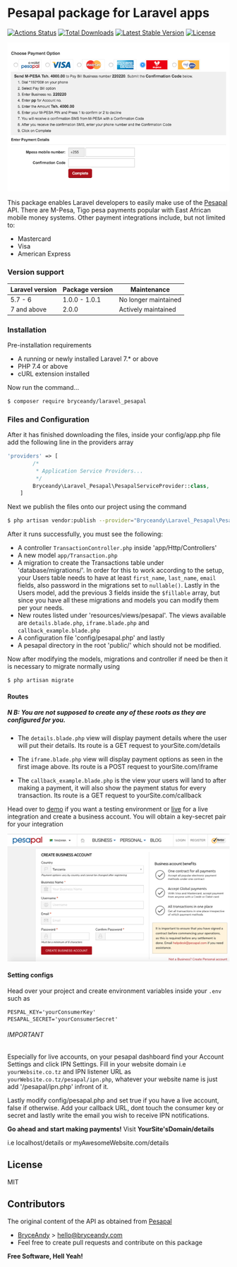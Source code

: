 # Pesapal package for Laravel apps  

[![Actions Status](https://github.com/bryceandy/laravel_pesapal/workflows/Tests/badge.svg)](https://github.com/bryceandy/laravel_pesapal/actions) 
<a href="https://packagist.org/packages/bryceandy/laravel_pesapal"><img src="https://poser.pugx.org/bryceandy/laravel_pesapal/d/total.svg" alt="Total Downloads"></a>
<a href="https://packagist.org/packages/bryceandy/laravel_pesapal"><img src="https://poser.pugx.org/bryceandy/laravel_pesapal/v/stable.svg" alt="Latest Stable Version"></a>
<a href="https://packagist.org/packages/bryceandy/laravel_pesapal"><img src="https://poser.pugx.org/bryceandy/laravel_pesapal/license.svg" alt="License"></a>  

![Pesapal iFrame](images/iFrame.png)  

This package enables Laravel developers to easily make use of the [Pesapal](https://www.pesapal.com) API. There are M-Pesa, Tigo pesa payments popular with East African mobile money systems. Other payment integrations include, but not limited to: 

  - Mastercard
  - Visa
  - American Express

### Version support  

| Laravel version | Package version | Maintenance |
| --- | --- | --- |
| 5.7 - 6 | 1.0.0 - 1.0.1 | No longer maintained |
| 7 and above | 2.0.0 | Actively maintained |

### Installation

Pre-installation requirements

  - A running  or newly installed Laravel 7.* or above
  - PHP 7.4 or above
  - cURL extension installed

Now run the command...

```sh
$ composer require bryceandy/laravel_pesapal
```

### Files and Configuration

After it has finished downloading the files, inside your config/app.php file add the following line in the providers array

```php
'providers' => [
        /*
         * Application Service Providers...
         */
        Bryceandy\Laravel_Pesapal\PesapalServiceProvider::class,
    ]
```

Next we publish the files onto our project using the command

```sh
$ php artisan vendor:publish --provider="Bryceandy\Laravel_Pesapal\PesapalServiceProvider"
```

After it runs successfully, you must see the following:

  - A controller ```TransactionController.php``` inside 'app/Http/Controllers'
  - A new model ```app/Transaction.php```
  - A migration to create the Transactions table under 'database/migrations/'. In order for this to work according to the setup, your Users table needs to have at least ```first_name```, ```last_name```, ```email``` fields, also password in the migrations set to ```nullable()```. Lastly in the Users model, add the previous 3 fields inside the ```$fillable``` array, but since you have all these migrations and models you can modify them per your needs.
  - New routes listed under 'resources/views/pesapal'. The views available are ```details.blade.php```, ```iframe.blade.php``` and ```callback_example.blade.php```
  - A configuration file 'config/pesapal.php' and lastly
  - A pesapal directory in the root 'public/' which should not be modified.
  
Now after modifying the models, migrations and controller if need be then it is necessary to migrate normally using 

```bash
$ php artisan migrate
```

#### Routes
 
##### N B: You are not supposed to create any of these roots as they are configured for you.

  - The `details.blade.php` view will display payment details where the user will put their details. Its route is a GET request to yourSite.com/details

  - The `iframe.blade.php` view will display payment options as seen in the first image above. Its route is a POST request to yourSite.com/iframe

  - The `callback_example.blade.php` is the view your users will land to after making a payment, it will also show the payment status for every transaction. Its route is a GET request to yourSite.com/callback

Head over to [demo](https://demo.pesapal.com) if you want a testing environment or [live](https://www.pesapal.com) for a live integration and create a business account. You will obtain a key-secret pair for your integration

![Pesapal Registration](images/register.png)

#### Setting configs

Head over your project and create environment variables inside your ```.env``` such as
```dotenv
PESPAL_KEY='yourConsumerKey'
PESAPAL_SECRET='yourConsumerSecret'
```

###### IMPORTANT

Especially for live accounts, on your pesapal dashboard find your Account Settings and click IPN Settings. Fill in your website domain i.e ```yourWebsite.co.tz``` and IPN listener URL as ```yourWebsite.co.tz/pesapal/ipn.php```, whatever your website name is just add '/pesapal/ipn.php' infront of it.

Lastly modify config/pesapal.php and set true if you have a live account, false if otherwise. Add your callback URL, dont touch the consumer key or secret and lastly write the email you wish to receive IPN notifications.

**Go ahead and start making payments!** Visit **YourSite'sDomain/details**


i.e localhost/details or myAwesomeWebsite.com/details

License
----

MIT

## Contributors
The original content of the API as obtained from [Pesapal](http://developer.pesapal.com/how-to-integrate/php-sample)
  - [BryceAndy](http://bryceandy.com) > hello@bryceandy.com
  - Feel free to create pull requests and contribute on this package

**Free Software, Hell Yeah!**